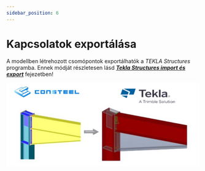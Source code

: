 ```yaml
---
sidebar_position: 6
---
```

# Kapcsolatok exportálása
<!-- wp:paragraph -->

A modellben létrehozott csomópontok exportálhatók a _TEKLA Structures_ programba. Ennek módját részletesen lásd [_**Tekla Structures import és export**_](../2_0_file-handling/2_3_tekla-structures-model-import-export-and-update.md) fejezetben!

<!-- /wp:paragraph -->

<!-- wp:image {"align":"center","id":9836,"width":467,"height":212,"sizeSlug":"full","linkDestination":"media"} -->

![alt text](img/cstotekla.png)

<!-- /wp:image -->

<!-- wp:paragraph -->

<!-- /wp:paragraph -->
